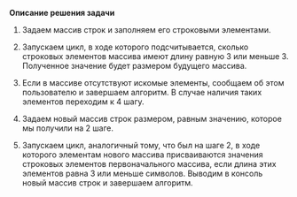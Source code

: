 **Описание решения задачи**

1. Задаем массив строк и заполняем его строковыми элементами.

2. Запускаем цикл, в ходе которого подсчитывается, сколько строковых элементов массива имеют длину равную 3 или меньше 3. Полученное значение будет размером будущего массива.
3. Если в массиве отсутствуют искомые элементы, сообщаем об этом пользователю и завершаем алгоритм. В случае наличия таких элементов переходим к 4 шагу.

4. Задаем новый массив строк размером, равным значению, которое мы получили на 2 шаге.

5. Запускаем цикл, аналогичный тому, что был на шаге 2, в ходе которого элементам нового массива присваиваются значения строковых элементов первоначального массива, если длина этих элементов равна 3 или меньше символов.
Выводим в консоль новый массив строк и завершаем алгоритм.
